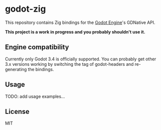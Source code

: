 # godot-zig

This repository contains Zig bindings for the [Godot Engine](https://github.com/godotengine/godot)'s GDNative API.

**This project is a work in progress and you probably shouldn't use it.**

## Engine compatibility

Currently only Godot 3.4 is officially supported. You can probably get other 3.x versions working by switching
the tag of godot-headers and re-generating the bindings.

## Usage

TODO: add usage examples...

## License

MIT
